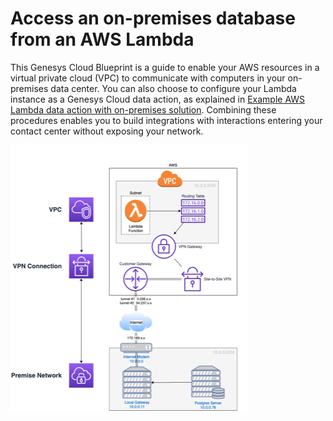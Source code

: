 #  Access an on-premises database from an AWS Lambda
This Genesys Cloud Blueprint is a guide to enable your AWS resources in a virtual private cloud (VPC) to communicate with computers in your on-premises data center. You can also choose to configure your Lambda instance as a Genesys Cloud data action, as explained in [Example AWS Lambda data action with on-premises solution](https://help.mypurecloud.com/?p=209728 "Opens the Example AWS Lambda data action with on-premises solution article"). Combining these procedures enables you to build integrations with interactions entering your contact center without exposing your network.

![Solution diagram](blueprint/images/bpPremise-Lambda.png)
